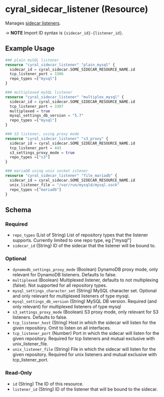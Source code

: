 # cyral_sidecar_listener (Resource)

Manages [sidecar listeners](https://cyral.com/docs/sidecars/sidecar-listeners).

-> **NOTE** Import ID syntax is `{sidecar_id}-{listener_id}`.

## Example Usage

```terraform
### plain mySQL listener
resource "cyral_sidecar_listener" "plain_mysql" {
  sidecar_id = cyral_sidecar.SOME_SIDECAR_RESOURCE_NAME.id
  tcp_listener_port = 3306
  repo_types =["mysql"]
}

### multiplexed mySQL listener
resource "cyral_sidecar_listener" "multiplex_mysql" {
  sidecar_id = cyral_sidecar.SOME_SIDECAR_RESOURCE_NAME.id
  tcp_listener_port = 3307
  multiplexed = true
  mysql_settings_db_version = "5.7"
  repo_types =["mysql"]
}

### S3 listener, using proxy mode
resource "cyral_sidecar_listener" "s3_proxy" {
  sidecar_id = cyral_sidecar.SOME_SIDECAR_RESOURCE_NAME.id
  tcp_listener_port = 443
  s3_settings_proxy_mode = true
  repo_types =["s3"]
}

### mariaDB using unix socket istener
resource "cyral_sidecar_listener" "file_mariadb" {
  sidecar_id = cyral_sidecar.SOME_SIDECAR_RESOURCE_NAME.id
  unix_listener_file = "/var/run/mysqld/mysql.sock"
  repo_types =["mariadb"]
}
```

<!-- schema generated by tfplugindocs -->

## Schema

### Required

- `repo_types` (List of String) List of repository types that the listener supports. Currently limited to one repo type, eg ["mysql"]
- `sidecar_id` (String) ID of the sidecar that the listener will be bound to.

### Optional

- `dynamodb_settings_proxy_mode` (Boolean) DynamoDB proxy mode, only relevant for DynamoDB listeners. Defaults to false.
- `multiplexed` (Boolean) Multiplexed listener, defaults to not multiplexing (false). Not supported for all repository types.
- `mysql_settings_character_set` (String) MySQL character set. Optional and only relevant for multiplexed listeners of type mysql.
- `mysql_settings_db_version` (String) MySQL DB version. Required (and only relevant) for multiplexed listeners of type mysql
- `s3_settings_proxy_mode` (Boolean) S3 proxy mode, only relevant for S3 listeners. Defaults to false.
- `tcp_listener_host` (String) Host in which the sidecar will listen for the given repository. Omit to listen on all interfaces.
- `tcp_listener_port` (Number) Port in which the sidecar will listen for the given repository. Required for tcp listeners and mutual exclusive with unix_listener_file.
- `unix_listener_file` (String) File in which the sidecar will listen for the given repository. Required for unix listeners and mutual exclusive with tcp_listener_port.

### Read-Only

- `id` (String) The ID of this resource.
- `listener_id` (String) ID of the listener that will be bound to the sidecar.
